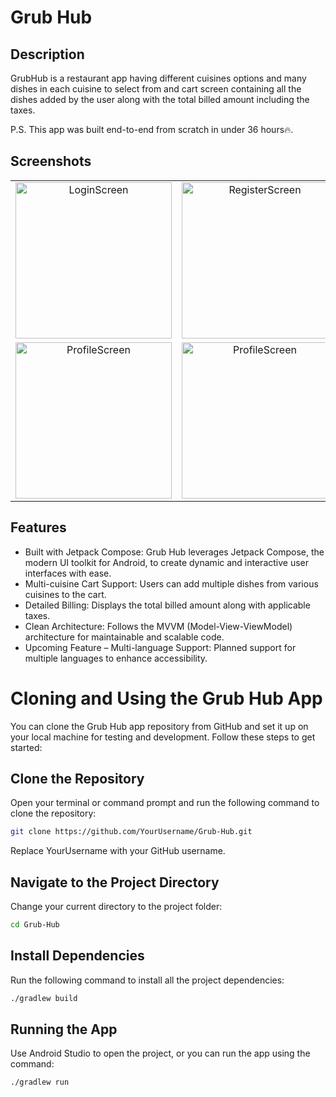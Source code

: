 # Grub Hub
## Description
GrubHub is a restaurant app having different cuisines options and many dishes in each cuisine to select from and cart screen containing all the dishes added by the user along with the total billed amount including the taxes.

P.S. This app was built end-to-end from scratch in under 36 hours🔥.
## Screenshots
<table>
  <tr>
    <td align="center">
      <img src="https://github.com/user-attachments/assets/536ee37e-139e-445b-aee8-3b360154e52b" alt="LoginScreen" width="250"/>
    </td>
    <td align="center">
      <img src="https://github.com/user-attachments/assets/2cce4ed6-9bf0-49f2-8414-8003dc5bbf35" alt="RegisterScreen" width="250"/>
    </td>
    <td align="center">
      <img src="https://github.com/user-attachments/assets/613518e3-4381-44e9-85a3-f3b3e34df938" alt="HomeScreen" width="250"/>
    </td>
  </tr>
  <tr>
    <td align="center">
      <img src="https://github.com/user-attachments/assets/99702d4c-2fcd-4491-b1e8-a9b773905fd8" alt="ProfileScreen" width="250"/>
    </td>
    <td align="center">
      <img src="https://github.com/user-attachments/assets/841b6728-ffa5-4ce1-baab-9817e6503c10" alt="ProfileScreen" width="250"/>
    </td>
    <td align="center">
      <img src="https://github.com/user-attachments/assets/7a4af841-342c-43e0-bdf4-e455dc4050fc" alt="ProfileScreen" width="250"/>
    </td>
  </tr>
</table>

## Features
- Built with Jetpack Compose: Grub Hub leverages Jetpack Compose, the modern UI toolkit for Android, to create dynamic and interactive user interfaces with ease.
- Multi-cuisine Cart Support: Users can add multiple dishes from various cuisines to the cart.
- Detailed Billing: Displays the total billed amount along with applicable taxes.
- Clean Architecture: Follows the MVVM (Model-View-ViewModel) architecture for maintainable and scalable code.
- Upcoming Feature – Multi-language Support: Planned support for multiple languages to enhance accessibility.

# Cloning and Using the Grub Hub App

You can clone the Grub Hub app repository from GitHub and set it up on your local machine for testing and development. Follow these steps to get started:

## Clone the Repository
Open your terminal or command prompt and run the following command to clone the repository:

```bash
git clone https://github.com/YourUsername/Grub-Hub.git
```

Replace YourUsername with your GitHub username.

## Navigate to the Project Directory
Change your current directory to the project folder:
```bash
cd Grub-Hub
```

## Install Dependencies
Run the following command to install all the project dependencies:
```bash
./gradlew build
```

## Running the App
Use Android Studio to open the project, or you can run the app using the command:
```bash
./gradlew run
```
